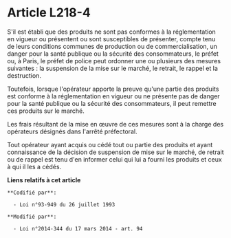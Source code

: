# Article L218-4

S'il est établi que des produits ne sont pas conformes à la réglementation en vigueur ou présentent ou sont susceptibles de
présenter, compte tenu de leurs conditions communes de production ou de commercialisation, un danger pour la santé publique
ou la sécurité des consommateurs, le préfet ou, à Paris, le préfet de police peut ordonner une ou plusieurs des mesures
suivantes : la suspension de la mise sur le marché, le retrait, le rappel et la destruction. 

Toutefois, lorsque l'opérateur apporte la preuve qu'une partie des produits est conforme à la réglementation en vigueur ou ne
présente pas de danger pour la santé publique ou la sécurité des consommateurs, il peut remettre ces produits sur le marché. 

Les frais résultant de la mise en œuvre de ces mesures sont à la charge des opérateurs désignés dans l'arrêté préfectoral. 

Tout opérateur ayant acquis ou cédé tout ou partie des produits et ayant connaissance de la décision de suspension de mise
sur le marché, de retrait ou de rappel est tenu d'en informer celui qui lui a fourni les produits et ceux à qui il les a
cédés.

**Liens relatifs à cet article**

	**Codifié par**:

	  - Loi n°93-949 du 26 juillet 1993

	**Modifié par**:

	  - Loi n°2014-344 du 17 mars 2014 - art. 94
